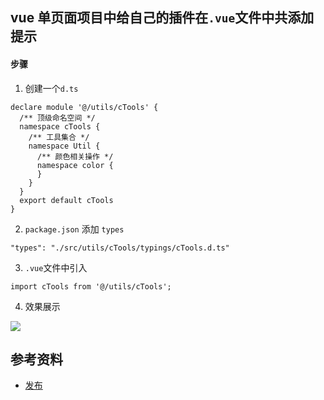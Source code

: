 ## vue 单页面项目中给自己的插件在`.vue`文件中共添加提示

#### 步骤
1. 创建一个`d.ts`
```tyepscript
declare module '@/utils/cTools' {
  /** 顶级命名空间 */
  namespace cTools {
    /** 工具集合 */
    namespace Util {
      /** 颜色相关操作 */
      namespace color {
      }
    }
  }
  export default cTools
}
```
   
2. `package.json` 添加 `types`

```
"types": "./src/utils/cTools/typings/cTools.d.ts"
```
 
3. `.vue`文件中引入
```
import cTools from '@/utils/cTools';
```

4. 效果展示

![](https://note.youdao.com/yws/public/resource/3857c51abb6eae3c660dc482f956ed97/xmlnote/WEBRESOURCE7644a3f965c7b37c6f073d32672ab17d/6238)


## 参考资料
+ [发布](https://www.tslang.cn/docs/handbook/declaration-files/publishing.html)
